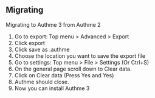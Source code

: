 ## Migrating

Migrating to Authme 3 from Authme 2

1. Go to export: Top menu > Advanced > Export
1. Click export
1. Click save as .authme
1. Choose the location you want to save the export file
1. Go to settings: Top menu > File > Settings (Or Ctrl+S)
1. On the general page scroll down to Clear data.
1. Click on Clear data (Press Yes and Yes)
1. Authme should close.
1. Now you can install Authme 3